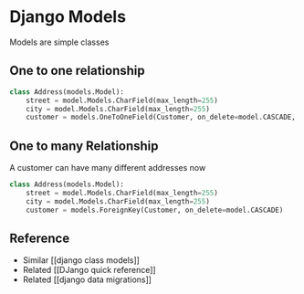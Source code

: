 # Django Models

Models are simple classes

## One to one relationship
```python
class Address(models.Model):
	street = model.Models.CharField(max_length=255)
	city = model.Models.CharField(max_length=255)
	customer = models.OneToOneField(Customer, on_delete=model.CASCADE, primary_key=True)
```

## One to many Relationship
A customer can have many different addresses now
```python
class Address(models.Model):
	street = model.Models.CharField(max_length=255)
	city = model.Models.CharField(max_length=255)
	customer = models.ForeignKey(Customer, on_delete=model.CASCADE)
```

## Reference
- Similar [[django class models]]
- Related [[DJango quick reference]]
- Related [[django data migrations]]